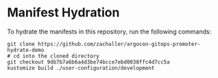 # Manifest Hydration

To hydrate the manifests in this repository, run the following commands:

```shell
git clone https://github.com/zachaller/argocon-gitops-promoter-hydrate-demo
# cd into the cloned directory
git checkout 9db7b7a6b6a4d3be74bcce7ebd0038ffc4d7cc5a
kustomize build ./user-configuration/development
```
